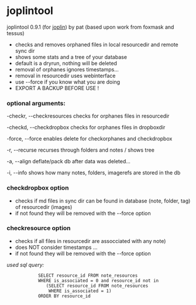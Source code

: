 # joplintool

joplintool 0.9.1 (for [joplin](https://joplinapp.org/)) by pat (based upon work from foxmask and tessus)

  - checks and removes orphaned files in local resourcedir and remote sync dir
  - shows some stats and a tree of your database
  - default is a dryrun, nothing will be deleted
  - removal of orphanes ignores timestamps...
  - removal in resourcedir uses webinterface
  - use --force if you know what you are doing
  - EXPORT A BACKUP BEFORE USE !

### optional arguments:

  -checkr, --checkresources     checks for orphanes files in resourcedir

  -checkd, --checkdropbox       checks for orphanes files in dropboxdir

  -force, --force               enables delete for checkorphanes and checkdropbox

  -r, --recurse                 recurses through folders and notes / shows tree

  -a, --align                   deflate/pack db after data was deleted...

  -i, --info                    shows how many notes, folders, imagerefs are stored in the db

### checkdropbox option
- checks if md files in sync dir can be found in database (note, folder, tag) of resourcedir (images)
- if not found they will be removed with the --force option

### checkresource option
- checks if all files in resourcedir are assocciated with any note)
- does NOT consider timestamps ...
- if not found they will be removed with the --force option

*used sql query:*
```
            SELECT resource_id FROM note_resources  
            WHERE is_associated = 0 and resource_id not in 
               (SELECT resource_id FROM note_resources 
                WHERE is_associated = 1) 
            ORDER BY resource_id
```
